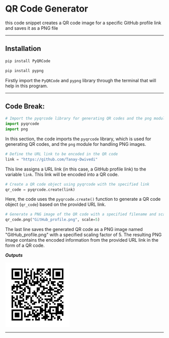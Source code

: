 # QR Code Generator

this code snippet creates a QR code image for a specific GitHub profile link and saves it as a PNG file

-----

## Installation

```python
pip install PyQRCode
```
```python
pip install pypng
```
Firstly import the `PyQRCode` and `pypng` library through the terminal that will help in this program.

-----

## Code Break:

```python
# Import the pyqrcode library for generating QR codes and the png module for handling PNG images
import pyqrcode
import png
```
In this section, the code imports the `pyqrcode` library, which is used for generating QR codes, and the `png` module for handling PNG images.

```python
# Define the URL link to be encoded in the QR code
link = "https://github.com/Tanay-Dwivedi"
```
This line assigns a URL link (in this case, a GitHub profile link) to the variable `link`. This link will be encoded into a QR code.

```python
# Create a QR code object using pyqrcode with the specified link
qr_code = pyqrcode.create(link)
```
Here, the code uses the `pyqrcode.create()` function to generate a QR code object (`qr_code`) based on the provided URL link.

```python
# Generate a PNG image of the QR code with a specified filename and scale
qr_code.png("GitHub_profile.png", scale=5)
```
The last line saves the generated QR code as a PNG image named "GitHub_profile.png" with a specified scaling factor of 5. The resulting PNG image contains the encoded information from the provided URL link in the form of a QR code.

***Outputs***

![GitHub QR Code](GitHub_profile.png)

-----